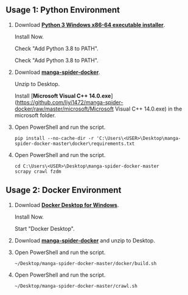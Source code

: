 ## Usage 1: Python Environment

1. Download [**Python 3 Windows x86-64 executable installer**](https://www.python.org/downloads/windows).

   Install Now. 

   Check "Add Python 3.8 to PATH".

   Check "Add Python 3.8 to PATH".

2. Download [**manga-spider-docker**](https://github.com/liyi1472/manga-spider-docker/archive/master.zip).

   Unzip to Desktop.

   Install [**Microsoft Visual C++ 14.0.exe**](https://github.com/liyi1472/manga-spider-docker/raw/master/microsoft/Microsoft Visual C++ 14.0.exe) in the microsoft folder.

3. Open PowerShell and run the script.

   ```shell
   pip install --no-cache-dir -r 'C:\Users\<USER>\Desktop\manga-spider-docker-master\docker\requirements.txt
   ```

4. Open PowerShell and run the script.

   ```
   cd C:\Users\<USER>\Desktop\manga-spider-docker-master
   scrapy crawl fzdm
   ```



## Usage 2: Docker Environment

1. Download [**Docker Desktop for Windows**](https://download.docker.com/win/stable/Docker%20Desktop%20Installer.exe).

   Install Now. 

   Start "Docker Desktop".

2. Download [**manga-spider-docker**](https://github.com/liyi1472/manga-spider-docker/archive/master.zip) and unzip to Desktop.

3. Open PowerShell and run the script.

   ```shell
   ~/Desktop/manga-spider-docker-master/docker/build.sh
   ```

4. Open PowerShell and run the script.

   ```shell
   ~/Desktop/manga-spider-docker-master/crawl.sh
   ```

